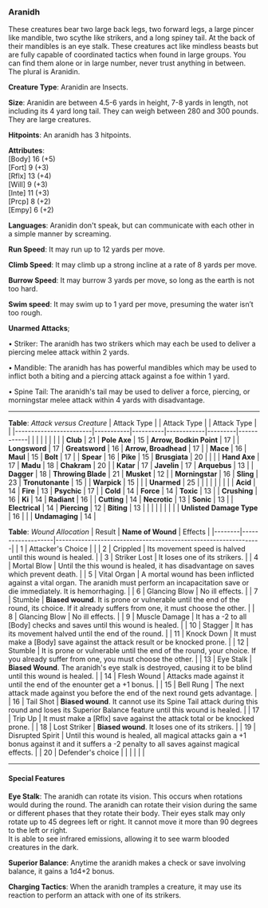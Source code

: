 ### Aranidh
These creatures bear two large back legs, two forward legs, a large pincer like mandible, two scythe like strikers, and a long spiney tail. At the back of their mandibles is an eye stalk. These creatures act like mindless beasts but are fully capable of coordinated tactics when found in large groups. You can find them alone or in large number, never trust anything in between. The plural is Aranidin.

**Creature Type**: Aranidin are Insects.

**Size**: Aranidin are between 4.5-6 yards in height, 7-8 yards in length, not including its 4 yard long tail. They can weigh between 280 and 300 pounds. They are large creatures.

**Hitpoints**: An aranidh has 3 hitpoints.

**Attributes**:  
[Body] 16 (+5)  
[Fort] 9 (+3)  
[Rflx] 13 (+4)  
[Will] 9 (+3)  
[Inte] 11 (+3)  
[Prcp] 8 (+2)  
[Empy] 6 (+2)  

**Languages**: Aranidin don't speak, but can communicate with each other in a simple manner by screaming.

**Run Speed**: It may run up to 12 yards per move.

**Climb Speed**: It may climb up a strong incline at a rate of 8 yards per move.

**Burrow Speed**: It may burrow 3 yards per move, so long as the earth is not too hard.

**Swim speed**: It may swim up to 1 yard per move, presuming the water isn’t too rough.

**Unarmed Attacks**;

 • Striker: The aranidh has two strikers which may each be used to deliver a piercing melee attack within 2 yards.

 • Mandible: The aranidh has has powerful mandibles which may be used to inflict both a biting and a piercing attack against a foe within 1 yard.

  • Spine Tail: The aranidh's tail may be used to deliver a force, piercing, or morningstar melee attack within 4 yards with disadvantage.

---------------------

**Table**: *Attack versus Creature*
| Attack Type            |           | Attack Type  |        | Attack Type |         |
|------------------------|-----------|----------|------------|---------|------------|
|                        |          |            |         |            |         |
| **Club**                   | 21   | **Pole Axe** | 15     | **Arrow, Bodkin Point**    | 17    |
| **Longsword**              | 17    | **Greatsword** | 16  | **Arrow, Broadhead**       | 17    |
| **Mace**                   | 16    | **Maul** | 15        | **Bolt** | 17    |
| **Spear**                  | 16     | **Pike** | 15       | **Brusgiata** | 20     |  |     |
| **Hand Axe**               | 17     | **Madu**   | 18      | **Chakram** | 20    |
| **Katar**                  | 17     | **Javelin**         | 17    | **Arquebus** | 13    |
| **Dagger**                 | 18     | **Throwing Blade**  | 21    | **Musket** | 12    |
| **Morningstar**            | 16     | **Sling**           | 23    | **Tronutonante** | 15    |
| **Warpick**                | 15     |                     |       |  **Unarmed**     | 25  |
|                        |           |          |            |         |            |
| **Acid**                   | 14     | **Fire** | 13     | **Psychic** | 17     |
| **Cold**                   | 14     | **Force** | 14     | **Toxic**  | 13     |
| **Crushing**               | 16     | **Ki** | 14     | **Radiant** | 16     |
| **Cutting**                | 14     | **Necrotic** | 13     | **Sonic** | 13    |
| **Electrical**             | 14     | **Piercing** | 12     | **Biting** | 13    |
|                            |        |              |        |            |       |
| **Unlisted Damage Type** | 16 |    |     | **Undamaging** | 14 |

**Table**: *Wound Allocation*
| Result | **Name of Wound** | Effects                                                        |
|--------|-------------------|----------------------------------------------------------------|
|   1    | Attacker's Choice |                                                                |
|   2    | Crippled          | Its movement speed is halved until this wound is healed.      |
|   3    | Striker Lost      | It loses one of its strikers. |
|   4    | Mortal Blow       | Until the this wound is healed, it has disadvantage on saves which prevent death. |
|   5    | Vital Organ    | A mortal wound has been inflicted against a vital organ. The aranidh must perform an incapacitation save or die immediately. It is hemorrhaging. |
|   6    | Glancing Blow            | No ill effects. |
|   7    | Stumble | **Biased wound**. It is prone or vulnerable until the end of the round, its choice. If it already suffers from one, it must choose the other. |
|   8    | Glancing Blow     | No ill effects.                                     |
|   9    | Muscle Damage     | It has a -2 to all [Body] checks and saves until this wound is healed. |
|   10   | Stagger        | It has its movement halved until the end of the round. |
|   11   | Knock Down | It must make a [Body] save against the attack result or be knocked prone. |
|   12   | Stumble | It is prone or vulnerable until the end of the round, your choice. If you already suffer from one, you must choose the other. |
|   13   | Eye Stalk | **Biased Wound**. The aranidh's eye stalk is destroyed, causing it to be blind until this wound is healed. |
|   14   | Flesh Wound | Attacks made against it until the end of the enounter get a +1 bonus. |
|   15   | Bell Rung | The next attack made against you before the end of the next round gets advantage.  |
|   16   | Tail Shot | **Biased wound**. It cannot use its Spine Tail attack during this round and loses its Superior Balance feature until this wound is healed. |
|   17   | Trip Up           | It must make a [Rflx] save against the attack total or be knocked prone.                                  |
|   18   | Lost Striker | **Biased wound**. It loses one of its strikers. |
|   19   | Disrupted Spirit | Until this wound is healed, all magical attacks gain a +1 bonus against it and it suffers a -2 penalty to all saves against magical effects. |
|   20   | Defender's choice |                                   |
|        |                                                |                                   |

---------------------

#### Special Features

**Eye Stalk**: The aranidh can rotate its vision. This occurs when rotations would during the round. The aranidh can rotate their vision during the same or different phases that they rotate their body. Their eyes stalk may only rotate up to 45 degrees left or right. It cannot move it more than 90 degrees to the left or right.  
It is able to see infrared emissions, allowing it to see warm blooded creatures in the dark.

**Superior Balance**: Anytime the aranidh makes a check or save involving balance, it gains a 1d4+2 bonus.

**Charging Tactics**: When the aranidh tramples a creature, it may use its reaction to perform an attack with one of its strikers.
